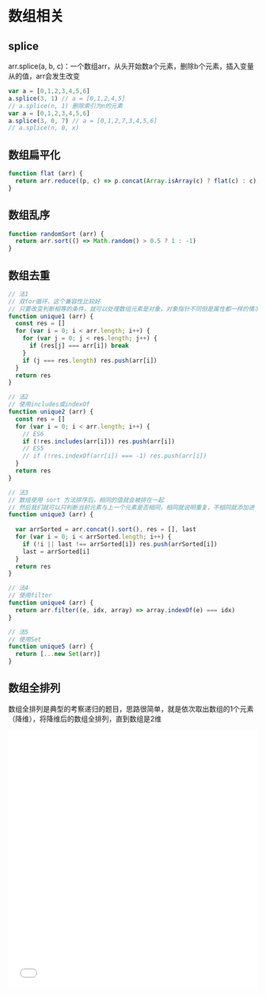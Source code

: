 # 数组相关

## splice

arr.splice(a, b, c)：一个数组arr，从头开始数a个元素，删除b个元素，插入变量从的值，arr会发生改变

```js
var a = [0,1,2,3,4,5,6]
a.splice(3, 1) // a = [0,1,2,4,5]
// a.splice(n, 1) 删除索引为n的元素
var a = [0,1,2,3,4,5,6]
a.splice(3, 0, 7) // a = [0,1,2,7,3,4,5,6]
// a.splice(n, 0, x) 
```



## 数组扁平化

```js
function flat (arr) {
  return arr.reduce((p, c) => p.concat(Array.isArray(c) ? flat(c) : c), [])
}
```



## 数组乱序

```js
function randomSort (arr) {
  return arr.sort(() => Math.random() > 0.5 ? 1 : -1)
}
```

## 数组去重

```js
// 法1 
// 双for循环，这个兼容性比较好
// 只要改变判断相等的条件，就可以处理数组元素是对象，对象指针不同但是属性都一样的情况
function unique1 (arr) {
  const res = []
  for (var i = 0; i < arr.length; i++) {
    for (var j = 0; j < res.length; j++) {
      if (res[j] === arr[i]) break
    }
    if (j === res.length) res.push(arr[i])
  }
  return res
}

// 法2
// 使用includes或indexOf
function unique2 (arr) {
  const res = []
  for (var i = 0; i < arr.length; i++) {
    // ES6
    if (!res.includes(arr[i])) res.push(arr[i])
    // ES5
    // if (!res.indexOf(arr[i]) === -1) res.push(arr[i])
  }
  return res
}

// 法3
// 数组使用 sort 方法排序后，相同的值就会被排在一起
// 然后我们就可以只判断当前元素与上一个元素是否相同，相同就说明重复，不相同就添加进 res
function unique3 (arr) {
  
  var arrSorted = arr.concat().sort(), res = [], last
  for (var i = 0; i < arrSorted.length; i++) {
    if (!i || last !== arrSorted[i]) res.push(arrSorted[i])
    last = arrSorted[i]
  }
  return res
}

// 法4
// 使用filter
function unique4 (arr) {
  return arr.filter((e, idx, array) => array.indexOf(e) === idx)
}

// 法5
// 使用Set
function unique5 (arr) {
  return [...new Set(arr)]
}

```

## 数组全排列

数组全排列是典型的考察递归的题目，思路很简单，就是依次取出数组的1个元素（降维），将降维后的数组全排列，直到数组是2维

<iframe width="100%" height="520" src="//jsfiddle.net/happysir/ut49zo0d/3/embedded/" allowfullscreen="allowfullscreen" allowpaymentrequest frameborder="0"></iframe>




